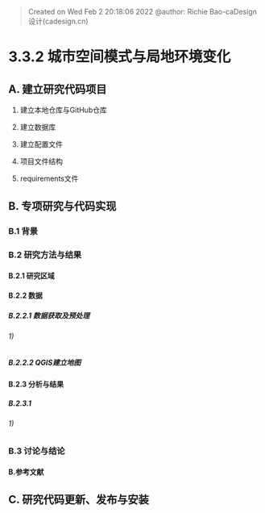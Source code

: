> Created on Wed Feb  2 20:18:06 2022 @author: Richie Bao-caDesign设计(cadesign.cn)

# 3.3.2 城市空间模式与局地环境变化

## A. 建立研究代码项目

1. 建立本地仓库与GitHub仓库



2. 建立数据库


3. 建立配置文件



4. 项目文件结构


5. requirements文件


## B. 专项研究与代码实现

### B.1 背景



### B.2 研究方法与结果



#### B.2.1 研究区域


#### B.2.2 数据


##### B.2.2.1 数据获取及预处理


###### 1) 


##### B.2.2.2 QGIS建立地图


#### B.2.3 分析与结果

##### B.2.3.1

###### 1) 


### B.3 讨论与结论


#### B.参考文献


## C. 研究代码更新、发布与安装